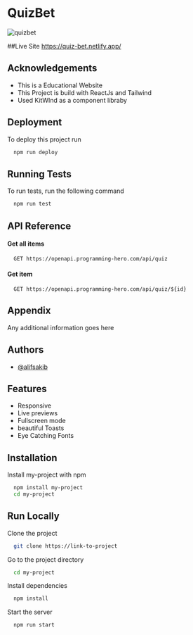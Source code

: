 # QuizBet

![quizbet](https://user-images.githubusercontent.com/61325788/194966774-757ebd09-788a-400d-8aa6-3ca48c545938.png)

##Live Site 
https://quiz-bet.netlify.app/

## Acknowledgements

 - This is a Educational Website
 - This Project is build with ReactJs and Tailwind
 - Used KitWInd as a component libraby

## Deployment

To deploy this project run

```bash
  npm run deploy
```




## Running Tests

To run tests, run the following command

```bash
  npm run test
```


## API Reference

#### Get all items

```http
  GET https://openapi.programming-hero.com/api/quiz
```

#### Get item

```http
  GET https://openapi.programming-hero.com/api/quiz/${id}
```



## Appendix

Any additional information goes here


## Authors

- [@alifsakib](https://www.github.com/AlifSakib)


## Features

- Responsive
- Live previews
- Fullscreen mode
- beautiful Toasts
- Eye Catching Fonts



## Installation

Install my-project with npm

```bash
  npm install my-project
  cd my-project
```
    
## Run Locally

Clone the project

```bash
  git clone https://link-to-project
```

Go to the project directory

```bash
  cd my-project
```

Install dependencies

```bash
  npm install
```

Start the server

```bash
  npm run start
```

